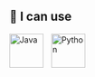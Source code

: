 ## 🚀 I can use

<p align="left">
  <img src="https://upload.wikimedia.org/wikipedia/en/3/30/Java_programming_language_logo.svg" alt="Java" width="60" style="margin-right:10px;"/>
  <img src="https://upload.wikimedia.org/wikipedia/commons/c/c3/Python-logo-notext.svg" alt="Python" width="60"/>
</p>